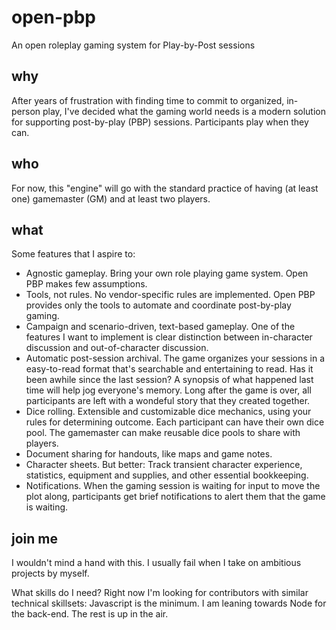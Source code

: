 # open-pbp
An open roleplay gaming system for Play-by-Post sessions

## why
After years of frustration with finding time to commit to organized, in-person play, I've decided what the gaming world needs is a modern solution for supporting post-by-play (PBP) sessions. Participants play when they can.

## who
For now, this "engine" will go with the standard practice of having (at least one) gamemaster (GM) and at least two players.

## what
Some features that I aspire to:
* Agnostic gameplay. Bring your own role playing game system. Open PBP makes few assumptions.
* Tools, not rules. No vendor-specific rules are implemented. Open PBP provides only the tools to automate and coordinate post-by-play gaming.
* Campaign and scenario-driven, text-based gameplay. One of the features I want to implement is clear distinction between in-character discussion and out-of-character discussion.
* Automatic post-session archival. The game organizes your sessions in a easy-to-read format that's searchable and entertaining to read. Has it been awhile since the last session? A synopsis of what happened last time will help jog everyone's memory. Long after the game is over, all participants are left with a wondeful story that they created together.
* Dice rolling. Extensible and customizable dice mechanics, using your rules for determining outcome. Each participant can have their own dice pool. The gamemaster can make reusable dice pools to share with players.
* Document sharing for handouts, like maps and game notes.
* Character sheets. But better: Track transient character experience, statistics, equipment and supplies, and other essential bookkeeping.
* Notifications. When the gaming session is waiting for input to move the plot along, participants get brief notifications to alert them that the game is waiting.

## join me
I wouldn't mind a hand with this. I usually fail when I take on ambitious projects by myself.

What skills do I need? Right now I'm looking for contributors with similar technical skillsets: Javascript is the minimum. I am leaning towards Node for the back-end. The rest is up in the air.
